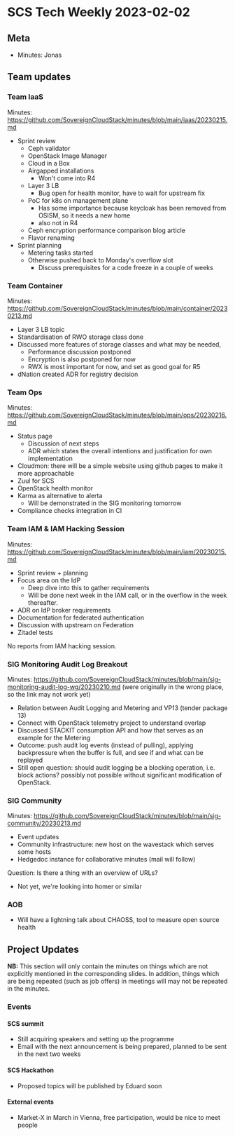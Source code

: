 # SCS Tech Weekly 2023-02-02

## Meta

- Minutes: Jonas

## Team updates

### Team IaaS

Minutes: https://github.com/SovereignCloudStack/minutes/blob/main/iaas/20230215.md

- Sprint review
  - Ceph validator
  - OpenStack Image Manager
  - Cloud in a Box
  - Airgapped installations
    - Won't come into R4
  - Layer 3 LB
    - Bug open for health monitor, have to wait for upstream fix
  - PoC for k8s on management plane
    - Has some importance because keycloak has been removed from OSISM, so it needs a new home
    - also not in R4
  - Ceph encryption performance comparison blog article
  - Flavor renaming
- Sprint planning
  - Metering tasks started
  - Otherwise pushed back to Monday's overflow slot
    - Discuss prerequisites for a code freeze in a couple of weeks

### Team Container

Minutes: https://github.com/SovereignCloudStack/minutes/blob/main/container/20230213.md

- Layer 3 LB topic
- Standardisation of RWO storage class done
- Discussed more features of storage classes and what may be needed, 
  - Performance discussion postponed
  - Encryption is also postponed for now
  - RWX is most important for now, and set as good goal for R5
- dNation created ADR for registry decision

### Team Ops

Minutes: https://github.com/SovereignCloudStack/minutes/blob/main/ops/20230216.md

- Status page
  - Discussion of next steps
  - ADR which states the overall intentions and justification for own implementation
- Cloudmon: there will be a simple website using github pages to make it more approachable
- Zuul for SCS
- OpenStack health monitor
- Karma as alternative to alerta
  - Will be demonstrated in the SIG monitoring tomorrow
- Compliance checks integration in CI

### Team IAM & IAM Hacking Session

Minutes: https://github.com/SovereignCloudStack/minutes/blob/main/iam/20230215.md

- Sprint review + planning
- Focus area on the IdP
  - Deep dive into this to gather requirements
  - Will be done next week in the IAM call, or in the overflow in the week thereafter.
- ADR on IdP broker requirements
- Documentation for federated authentication
- Discussion with upstream on Federation
- Zitadel tests

No reports from IAM hacking session.

### SIG Monitoring Audit Log Breakout

Minutes: https://github.com/SovereignCloudStack/minutes/blob/main/sig-monitoring-audit-log-wg/20230210.md (were originally in the wrong place, so the link may not work yet)

- Relation between Audit Logging and Metering and VP13 (tender package 13)
- Connect with OpenStack telemetry project to understand overlap
- Discussed STACKIT consumption API and how that serves as an example for the Metering
- Outcome: push audit log events (instead of pulling), applying backpressure when the buffer is full, and see if and what can be replayed
- Still open question: should audit logging be a blocking operation, i.e. block actions? possibly not possible without significant modification of OpenStack.

### SIG Community

Minutes: https://github.com/SovereignCloudStack/minutes/blob/main/sig-community/20230213.md

- Event updates
- Community infrastructure: new host on the wavestack which serves some hosts
- Hedgedoc instance for collaborative minutes (mail will follow)

Question: Is there a thing with an overview of URLs?

- Not yet, we're looking into homer or similar

### AOB

- Will have a lightning talk about CHAOSS, tool to measure open source health

## Project Updates

**NB:** This section will only contain the minutes on things which are not explicitly mentioned in the corresponding slides. In addition, things which are being repeated (such as job offers) in meetings will may not be repeated in the minutes.

### Events

#### SCS summit

- Still acquiring speakers and setting up the programme
- Email with the next announcement is being prepared, planned to be sent in the next two weeks

#### SCS Hackathon

- Proposed topics will be published by Eduard soon

#### External events

- Market-X in March in Vienna, free participation, would be nice to meet people

